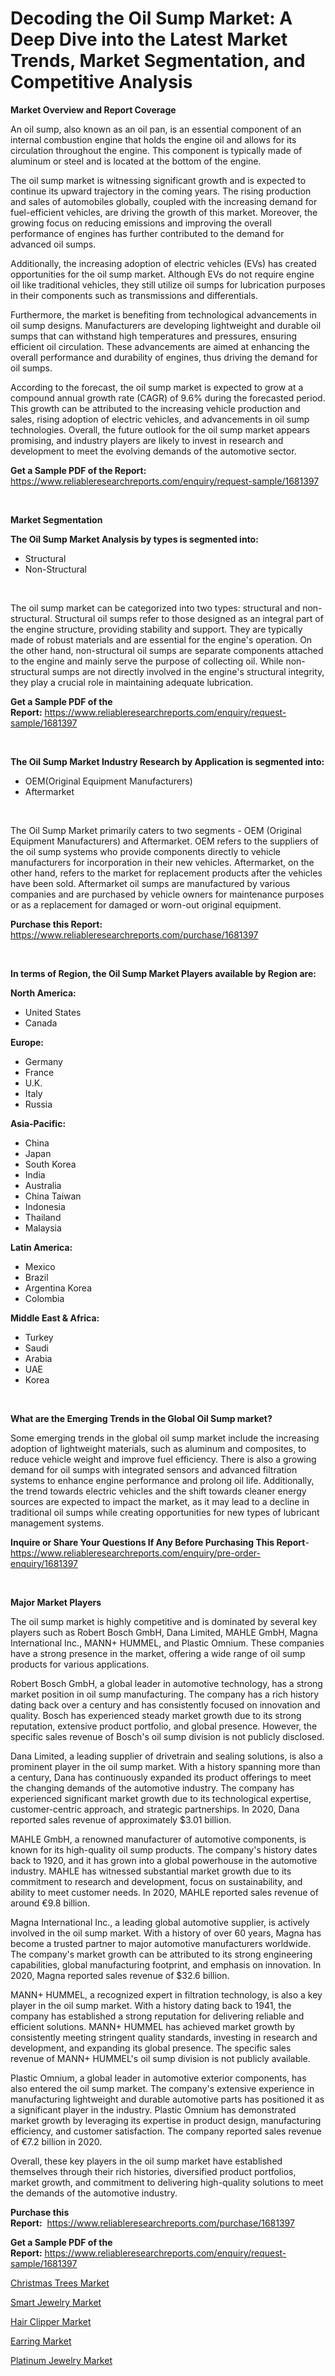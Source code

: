 <p><h1>Decoding the Oil Sump Market: A Deep Dive into the Latest Market Trends, Market Segmentation, and Competitive Analysis</h1></p><p><strong>Market Overview and Report Coverage</strong></p>
<p><p>An oil sump, also known as an oil pan, is an essential component of an internal combustion engine that holds the engine oil and allows for its circulation throughout the engine. This component is typically made of aluminum or steel and is located at the bottom of the engine.</p><p>The oil sump market is witnessing significant growth and is expected to continue its upward trajectory in the coming years. The rising production and sales of automobiles globally, coupled with the increasing demand for fuel-efficient vehicles, are driving the growth of this market. Moreover, the growing focus on reducing emissions and improving the overall performance of engines has further contributed to the demand for advanced oil sumps.</p><p>Additionally, the increasing adoption of electric vehicles (EVs) has created opportunities for the oil sump market. Although EVs do not require engine oil like traditional vehicles, they still utilize oil sumps for lubrication purposes in their components such as transmissions and differentials.</p><p>Furthermore, the market is benefiting from technological advancements in oil sump designs. Manufacturers are developing lightweight and durable oil sumps that can withstand high temperatures and pressures, ensuring efficient oil circulation. These advancements are aimed at enhancing the overall performance and durability of engines, thus driving the demand for oil sumps.</p><p>According to the forecast, the oil sump market is expected to grow at a compound annual growth rate (CAGR) of 9.6% during the forecasted period. This growth can be attributed to the increasing vehicle production and sales, rising adoption of electric vehicles, and advancements in oil sump technologies. Overall, the future outlook for the oil sump market appears promising, and industry players are likely to invest in research and development to meet the evolving demands of the automotive sector.</p></p>
<p><strong>Get a Sample PDF of the Report:</strong> <a href="https://www.reliableresearchreports.com/enquiry/request-sample/1681397">https://www.reliableresearchreports.com/enquiry/request-sample/1681397</a></p>
<p>&nbsp;</p>
<p><strong>Market Segmentation</strong></p>
<p><strong>The Oil Sump Market Analysis by types is segmented into:</strong></p>
<p><ul><li>Structural</li><li>Non-Structural</li></ul></p>
<p>&nbsp;</p>
<p><p>The oil sump market can be categorized into two types: structural and non-structural. Structural oil sumps refer to those designed as an integral part of the engine structure, providing stability and support. They are typically made of robust materials and are essential for the engine's operation. On the other hand, non-structural oil sumps are separate components attached to the engine and mainly serve the purpose of collecting oil. While non-structural sumps are not directly involved in the engine's structural integrity, they play a crucial role in maintaining adequate lubrication.</p></p>
<p><strong>Get a Sample PDF of the Report:</strong>&nbsp;<a href="https://www.reliableresearchreports.com/enquiry/request-sample/1681397">https://www.reliableresearchreports.com/enquiry/request-sample/1681397</a></p>
<p>&nbsp;</p>
<p><strong>The Oil Sump Market Industry Research by Application is segmented into:</strong></p>
<p><ul><li>OEM(Original Equipment Manufacturers)</li><li>Aftermarket</li></ul></p>
<p>&nbsp;</p>
<p><p>The Oil Sump Market primarily caters to two segments - OEM (Original Equipment Manufacturers) and Aftermarket. OEM refers to the suppliers of the oil sump systems who provide components directly to vehicle manufacturers for incorporation in their new vehicles. Aftermarket, on the other hand, refers to the market for replacement products after the vehicles have been sold. Aftermarket oil sumps are manufactured by various companies and are purchased by vehicle owners for maintenance purposes or as a replacement for damaged or worn-out original equipment.</p></p>
<p><strong>Purchase this Report:</strong>&nbsp; <a href="https://www.reliableresearchreports.com/purchase/1681397">https://www.reliableresearchreports.com/purchase/1681397</a></p>
<p>&nbsp;</p>
<p><strong>In terms of Region, the Oil Sump Market Players available by Region are:</strong></p>
<p>
    <p> <strong> North America: </strong>
        <ul>
            <li>United States</li>
            <li>Canada</li>
        </ul>
        </p> 
    <p> <strong> Europe: </strong>
        <ul>
            <li>Germany</li>
            <li>France</li>
            <li>U.K.</li>
            <li>Italy</li>
            <li>Russia</li>
        </ul>
        </p> 
    <p> <strong> Asia-Pacific: </strong>
        <ul>
            <li>China</li>
            <li>Japan</li>
            <li>South Korea</li>
            <li>India</li>
            <li>Australia</li>
            <li>China Taiwan</li>
            <li>Indonesia</li>
            <li>Thailand</li>
            <li>Malaysia</li>
        </ul>
        </p> 
    <p> <strong> Latin America: </strong>
        <ul>
            <li>Mexico</li>
            <li>Brazil</li>
            <li>Argentina Korea</li>
            <li>Colombia</li>
        </ul>
        </p> 
    <p> <strong> Middle East & Africa: </strong>
        <ul>
            <li>Turkey</li>
            <li>Saudi</li>
            <li>Arabia</li>
            <li>UAE</li>
            <li>Korea</li>
        </ul>
    </p>
    </p>
<p>&nbsp;</p>
<p><strong>What are the Emerging Trends in the Global Oil Sump market?</strong></p>
<p><p>Some emerging trends in the global oil sump market include the increasing adoption of lightweight materials, such as aluminum and composites, to reduce vehicle weight and improve fuel efficiency. There is also a growing demand for oil sumps with integrated sensors and advanced filtration systems to enhance engine performance and prolong oil life. Additionally, the trend towards electric vehicles and the shift towards cleaner energy sources are expected to impact the market, as it may lead to a decline in traditional oil sumps while creating opportunities for new types of lubricant management systems.</p></p>
<p><strong>Inquire or Share Your Questions If Any Before Purchasing This Report</strong>- <a href="https://www.reliableresearchreports.com/enquiry/pre-order-enquiry/1681397">https://www.reliableresearchreports.com/enquiry/pre-order-enquiry/1681397</a></p>
<p>&nbsp;</p>
<p><strong>Major Market Players</strong></p>
<p><p>The oil sump market is highly competitive and is dominated by several key players such as Robert Bosch GmbH, Dana Limited, MAHLE GmbH, Magna International Inc., MANN+ HUMMEL, and Plastic Omnium. These companies have a strong presence in the market, offering a wide range of oil sump products for various applications.</p><p>Robert Bosch GmbH, a global leader in automotive technology, has a strong market position in oil sump manufacturing. The company has a rich history dating back over a century and has consistently focused on innovation and quality. Bosch has experienced steady market growth due to its strong reputation, extensive product portfolio, and global presence. However, the specific sales revenue of Bosch's oil sump division is not publicly disclosed.</p><p>Dana Limited, a leading supplier of drivetrain and sealing solutions, is also a prominent player in the oil sump market. With a history spanning more than a century, Dana has continuously expanded its product offerings to meet the changing demands of the automotive industry. The company has experienced significant market growth due to its technological expertise, customer-centric approach, and strategic partnerships. In 2020, Dana reported sales revenue of approximately $3.01 billion.</p><p>MAHLE GmbH, a renowned manufacturer of automotive components, is known for its high-quality oil sump products. The company's history dates back to 1920, and it has grown into a global powerhouse in the automotive industry. MAHLE has witnessed substantial market growth due to its commitment to research and development, focus on sustainability, and ability to meet customer needs. In 2020, MAHLE reported sales revenue of around €9.8 billion.</p><p>Magna International Inc., a leading global automotive supplier, is actively involved in the oil sump market. With a history of over 60 years, Magna has become a trusted partner to major automotive manufacturers worldwide. The company's market growth can be attributed to its strong engineering capabilities, global manufacturing footprint, and emphasis on innovation. In 2020, Magna reported sales revenue of $32.6 billion.</p><p>MANN+ HUMMEL, a recognized expert in filtration technology, is also a key player in the oil sump market. With a history dating back to 1941, the company has established a strong reputation for delivering reliable and efficient solutions. MANN+ HUMMEL has achieved market growth by consistently meeting stringent quality standards, investing in research and development, and expanding its global presence. The specific sales revenue of MANN+ HUMMEL's oil sump division is not publicly available.</p><p>Plastic Omnium, a global leader in automotive exterior components, has also entered the oil sump market. The company's extensive experience in manufacturing lightweight and durable automotive parts has positioned it as a significant player in the industry. Plastic Omnium has demonstrated market growth by leveraging its expertise in product design, manufacturing efficiency, and customer satisfaction. The company reported sales revenue of €7.2 billion in 2020.</p><p>Overall, these key players in the oil sump market have established themselves through their rich histories, diversified product portfolios, market growth, and commitment to delivering high-quality solutions to meet the demands of the automotive industry.</p></p>
<p><strong>Purchase this Report:</strong>&nbsp;&nbsp;<a href="https://www.reliableresearchreports.com/purchase/1681397">https://www.reliableresearchreports.com/purchase/1681397</a></p>
<p></p>
<p><strong>Get a Sample PDF of the Report:</strong>&nbsp;<a href="https://www.reliableresearchreports.com/enquiry/request-sample/1681397">https://www.reliableresearchreports.com/enquiry/request-sample/1681397</a></p>
<p><p><a href="https://medium.com/@walterkutch/christmas-trees-market-size-cagr-trends-2024-2030-d2300d216794">Christmas Trees Market</a></p><p><a href="https://medium.com/@amayabeahan/smart-jewelry-market-research-report-its-history-and-forecast-2023-to-2030-de7b55b6bd1f">Smart Jewelry Market</a></p><p><a href="https://medium.com/@ebbaeffertz1951/hair-clipper-market-size-market-outlook-and-market-forecast-2023-to-2030-d36ae3374eee">Hair Clipper Market</a></p><p><a href="https://medium.com/@lavernacole2023/earring-market-insights-into-market-cagr-market-trends-and-growth-strategies-1164b0249975">Earring Market</a></p><p><a href="https://medium.com/@verlielesch1927/platinum-jewelry-market-the-key-to-successful-business-strategy-forecast-till-2030-7164ffcd0193">Platinum Jewelry Market</a></p></p>